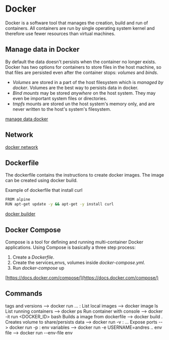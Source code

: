 # Docker

Docker is a software tool that manages the creation, build and run of containers. 
All containers are run by single operating system kernel and therefore use fewer resources than virtual machines.

## Manage data in Docker

By default the data doesn't persists when the container no longer exists.
Docker has two options for containers to store files in the host machine, so that files are persisted even after the container stops: *volumes* and *binds*.

* _Volumes_ are stored in a part of the host filesystem which is *managed by docker*. Volumes are the best way to persists data in docker.
* _Bind mounts_ may be stored *anywhere* on the host system. They may even be important system files or directories.
* _tmpfs_ mounts are stored un the host system's memory only, and are never written to the host's system's filesystem.

[manage data docker](https://docs.docker.com/storage/)

## Network

[docker network](https://docs.docker.com/network/)

## Dockerfile

The dockerfile contains the instructions to create docker images.
The image can be created using docker build.

Example of dockerfile that install curl

```bash
FROM alpine
RUN apt-get update -y && apt-get -y install curl
```

[docker builder](https://docs.docker.com/engine/reference/builder/)

## Docker Compose

Compose is a tool for defining and running multi-container Docker applications.
Using Compose is basically a three step process:
1. Create a *Dockerfile*.
2. Create the services,envs, volumes inside *docker-compose.yml*.
3. Run *docker-compose* up

[https://docs.docker.com/compose/](https://docs.docker.com/compose/)

## Commands

tags and versions                     --> docker run ... <NAME>:<VERSION>
List local images                     --> docker image ls
List running containers               --> docker ps
Run container with console            --> docker -it run <DOCKER_ID> bash
Builds a image from dockerfile        --> docker build .
Creates volume to share/persists data --> docker run -v <HOST FS>:<CONTAINER FS> ...
Expose ports                          --> docker run -p <HOST PORT>:<CONTAINER PORT>
env variables                         --> docker run -e USERNAME=andres ..
env file                              --> docker run --env-file env
